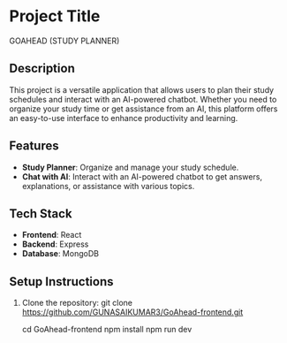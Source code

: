 # Project Title

GOAHEAD (STUDY PLANNER)

## Description

This project is a versatile application that allows users to plan their study schedules and interact with an AI-powered chatbot. Whether you need to organize your study time or get assistance from an AI, this platform offers an easy-to-use interface to enhance productivity and learning.

## Features

- **Study Planner**: Organize and manage your study schedule.
- **Chat with AI**: Interact with an AI-powered chatbot to get answers, explanations, or assistance with various topics.

## Tech Stack

- **Frontend**: React
- **Backend**: Express
- **Database**: MongoDB

## Setup Instructions

1. Clone the repository:
   git clone https://github.com/GUNASAIKUMAR3/GoAhead-frontend.git

   cd GoAhead-frontend
   npm install
   npm run dev
